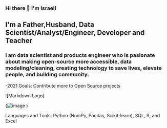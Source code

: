 ### Hi there 👋 I'm Israel! 

## I'm a Father,Husband, Data Scientist/Analyst/Engineer, Developer and Teacher

### I am data scientist and products engineer who is pasionate about making open-source more accessible, data modeling/cleaning, creating technology to save lives, elevate people, and building community.
<!--
**israelaikulola/israelaikulola** is a ✨ _special_ ✨ repository because its `README.md` (this file) appears on your GitHub profile.

Here are some ideas to get you started:

- 🔭 I’m currently working on Human Rights First- Blue Witness
- 🌱 I’m currently learning .ant Design, aws cloud,json
- 👯 I’m looking to collaborate on ...
- 🤔 I’m looking for help with ...other content creators
- 

- 💬 Ask me about ...anything
- 📫 How to reach me: ...[Linkedin](https://www.linkedin.com/in/dr-israel-o-aikulola/)
- 😄 Pronouns: ... He/Him
- ⚡ Fun fact: ... I love to draw and play guitar/drums
-->-2021 Goals: Contribute more to Open Source projects
![Markdown Logo]

(![image](https://user-images.githubusercontent.com/77282517/121774294-e16ffd80-cb4f-11eb-9430-3dc4797764d9.png)
)

Languages and Tools: Python (NumPy, Pandas, Scikit-learn), SQL, R, and Excel
